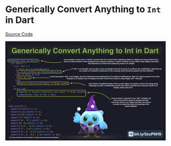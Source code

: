 # Generically Convert Anything to `Int` in Dart

[Source Code](generically-convert-anything-to-int-in-dart.dart)

![](generically-convert-anything-to-int-in-dart.jpg)

